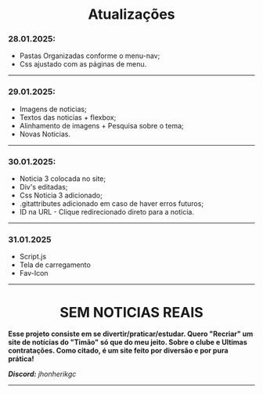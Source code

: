 <main>
<div align=center>
<h1 style = align-text="center">Atualizações</h1>
</div>
    <h3>28.01.2025:</h3>
    <ul>
        <li>Pastas Organizadas conforme o menu-nav;</li>
        <li>Css ajustado com as páginas de menu.</li>
    </ul>
<hr>
    <h3>29.01.2025:</h3>
    <ul>
        <li>Imagens de noticias;</li>
        <li>Textos das noticias + flexbox;</li>
        <li>Alinhamento de imagens + Pesquisa sobre o tema;</li>
        <li>Novas Noticias.</li>
    </ul>
 <hr>
    <h3>30.01.2025:</h3>
    <ul>
        <li>Noticia 3 colocada no site;</li>
        <li>Div's editadas;</li>
        <li>Css Noticia 3 adicionado;</li>
        <li>.gitattributes adicionado em caso de haver erros futuros;</li>
        <li> ID na URL - Clique redirecionado direto para a noticia.</li>
    </ul>
 <hr>
    <h3>31.01.2025 </h3>
    <ul>
        <li>Script.js</li>
        <li>Tela de carregamento </h1>
        <li>Fav-Icon</li>
    </ul>
<hr>
</main>

<div align="center">
    <h1>SEM NOTICIAS REAIS</h1>
</div>
    <p><strong>Esse projeto consiste em se divertir/praticar/estudar. Quero "Recriar" um site de notícias do "Timão" só que do meu jeito. Sobre o clube e Ultimas contratações. 
Como citado, é um site feito por diversão e por pura prática!</strong></p>
    <cite><strong>Discord:</strong> jhonherikgc</cite>
<hr>
